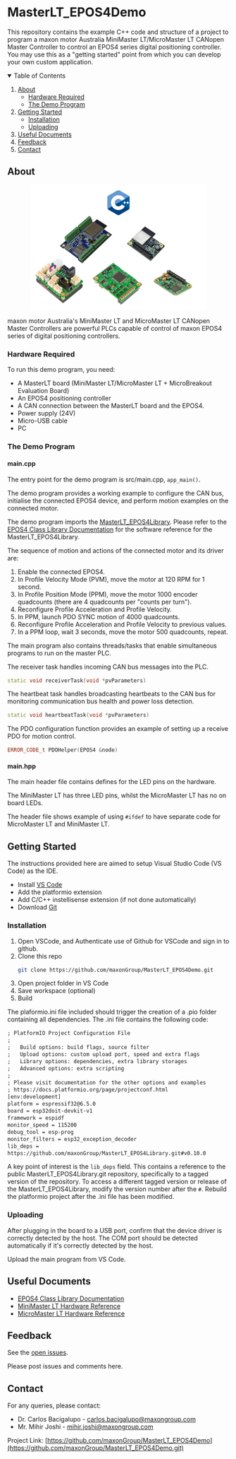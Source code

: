 # MasterLT_EPOS4Demo

This repository contains the example C++ code and structure of a project to program a maxon motor Australia MiniMaster LT/MicroMaster LT CANopen Master Controller to control an EPOS4 series digital positioning controller. 
You may use this as a "getting started" point from which you can develop your own custom application. 


<!-- TABLE OF CONTENTS -->
<details open="open">
  <summary>Table of Contents</summary>
  <ol>
    <li>
      <a href="#about">About</a>
      <ul>
        <li><a href="#hardware-required">Hardware Required</a></li>
        <li><a href="#the-demo-program">The Demo Program</a></li>
      </ul>
    </li>
    <li>
      <a href="#getting-started">Getting Started</a>
      <ul>
        <li><a href="#installation">Installation</a></li>
        <li><a href="#uploading">Uploading</a></li>
      </ul>
    </li>
    <li><a href="#useful-documents">Useful Documents</a></li>
    <li><a href="#feedback">Feedback</a></li>
    <li><a href="#contact">Contact</a></li>
  </ol>
</details>


<!-- ABOUT -->
## About
<p align="center">
    <img src="images\EPOS4Class_Cover.png" alt="maxon motor Australia MiniMaster LT, MicroMaster LT, EPOS4 Series" width="400">
</p>

maxon motor Australia's MiniMaster LT and MicroMaster LT CANopen Master Controllers are powerful PLCs capable of control of maxon EPOS4 series of digital positioning controllers. 

### Hardware Required 

To run this demo program, you need:

* A MasterLT board (MiniMaster LT/MicroMaster LT + MicroBreakout Evaluation Board)
* An EPOS4 positioning controller
* A CAN connection between the MasterLT board and the EPOS4.
* Power supply (24V)
* Micro-USB cable 
* PC

### The Demo Program

#### main.cpp

The entry point for the demo program is src/main.cpp, ```app_main()```.

The demo program provides a working example to configure the CAN bus, initialise the connected EPOS4 device, and perform motion examples on the connected motor. 

The demo program imports the [MasterLT_EPOS4Library](https://github.com/maxonGroup/MasterLT_EPOS4Library). 
Please refer to the [EPOS4 Class Library Documentation](https://www.google.com/) for the software reference for the MasterLT_EPOS4Library.

The sequence of motion and actions of the connected motor and its driver are:

1. Enable the connected EPOS4.
2. In Profile Velocity Mode (PVM), move the motor at 120 RPM for 1 second.
3. In Profile Position Mode (PPM), move the motor 1000 encoder quadcounts (there are 4 quadcounts per "counts per turn").
4. Reconfigure Profile Acceleration and Profile Velocity.
5. In PPM, launch PDO SYNC motion of 4000 quadcounts.
6. Reconfigure Profile Acceleration and Profile Velocity to previous values. 
7. In a PPM loop, wait 3 seconds, move the motor 500 quadcounts, repeat.


The main program also contains threads/tasks that enable simultaneous programs to run on the master PLC. 

The receiver task handles incoming CAN bus messages into the PLC.
```cpp
static void receiverTask(void *pvParameters)
```

The heartbeat task handles broadcasting heartbeats to the CAN bus for monitoring communication bus health and power loss detection.
```cpp
static void heartbeatTask(void *pvParameters)
```


The PDO configuration function provides an example of setting up a receive PDO for motion control.
```cpp
ERROR_CODE_t PDOHelper(EPOS4 &node)
```

#### main.hpp

The main header file contains defines for the LED pins on the hardware.

The MiniMaster LT has three LED pins, whilst the MicroMaster LT has no on board LEDs. 

The header file shows example of using ```#ifdef``` to have separate code for MicroMaster LT and MiniMaster LT.

<!-- GETTING STARTED -->
## Getting Started

The instructions provided here are aimed to setup Visual Studio Code (VS Code) as the IDE. 

* Install [VS Code](https://code.visualstudio.com/)
* Add the platformio extension
* Add C/C++ instellisense extension (if not done automatically)
* Download [Git](https://git-scm.com/downloads)


### Installation

1. Open VSCode, and Authenticate use of Github for VSCode and sign in to github.
2. Clone this repo
   ```sh
   git clone https://github.com/maxonGroup/MasterLT_EPOS4Demo.git
   ```
2. Open project folder in VS Code
3. Save workspace (optional)
4. Build

The plaformio.ini file included should trigger the creation of a .pio folder containing all dependencies. The .ini file contains the following code:

```
; PlatformIO Project Configuration File
;
;   Build options: build flags, source filter
;   Upload options: custom upload port, speed and extra flags
;   Library options: dependencies, extra library storages
;   Advanced options: extra scripting
;
; Please visit documentation for the other options and examples
; https://docs.platformio.org/page/projectconf.html
[env:development]
platform = espressif32@6.5.0
board = esp32doit-devkit-v1
framework = espidf
monitor_speed = 115200
debug_tool = esp-prog
monitor_filters = esp32_exception_decoder
lib_deps = https://github.com/maxonGroup/MasterLT_EPOS4Library.git#v0.10.0
```

A key point of interest is the ```lib_deps``` field. This contains a reference to the public MasterLT_EPOS4Library.git repository, specifically to a tagged version of the repository.
To access a different tagged version or release of the MasterLT_EPOS4Library, modify the version number after the  ```#```.
Rebuild the platformio project after the .ini file has been modified. 


### Uploading

After plugging in the board to a USB port, confirm that the device driver is correctly detected by the host. The COM port should be detected automatically if it's correctly detected by the host. 

Upload the main program from VS Code. 


## Useful Documents

* [EPOS4 Class Library Documentation](https://www.google.com/) 
* [MiniMaster LT Hardware Reference](https://www.maxongroup.net.au/medias/sys_master/root/9232989061150/2402-MiniMaster-LT-Hardware-Reference.pdf)
* [MicroMaster LT Hardware Reference](https://www.maxongroup.net.au/medias/sys_master/root/9224075935774/2401-MicroMaster-LT-Hardware-Reference.pdf)


<!-- Feedback -->
## Feedback

See the [open issues](https://github.com/maxonGroup/MasterLT_EPOS4Demo/issues).

Please post issues and comments here. 


<!-- CONTACT -->
## Contact

For any queries, please contact:
* Dr. Carlos Bacigalupo - carlos.bacigalupo@maxongroup.com
* Mr. Mihir Joshi - mihir.joshi@maxongroup.com

Project Link: [https://github.com/maxonGroup/MasterLT_EPOS4Demo](https://github.com/maxonGroup/MasterLT_EPOS4Demo.git)